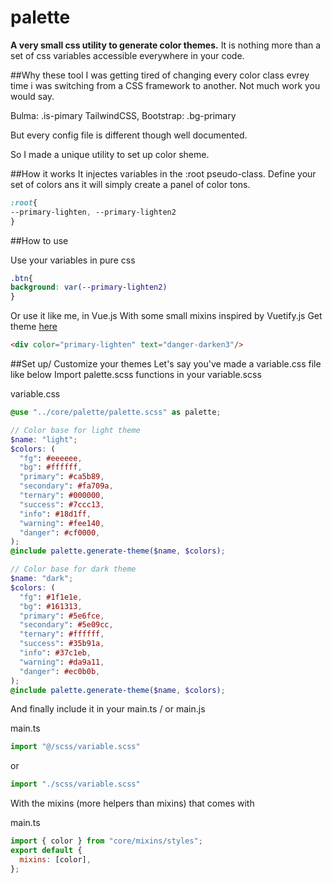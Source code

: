# palette

**A very small css utility to generate color themes.**
It is nothing more than a set of css variables accessible everywhere in your code.

##Why these tool
I was getting tired of changing every color class evrey time i was switching from a CSS framework to another.
Not much work you would say.

Bulma: .is-pimary
TailwindCSS, Bootstrap: .bg-primary

But every config file is different though well documented.

So I made a unique utility to set up color sheme.

##How it works
It injectes variables in the :root pseudo-class.
Define your set of colors ans it will simply create a panel of color tons.

```scss
:root{
--primary-lighten, --primary-lighten2
}
```
##How to use

Use your variables in pure css

```scss
.btn{
background: var(--primary-lighten2)
}
```
Or use it like me, in Vue.js
With some small mixins inspired by Vuetify.js
Get theme [here](https://github.com/Areskul/mixins#Mixins)

```html
<div color="primary-lighten" text="danger-darken3"/>
```

##Set up/ Customize your themes
Let's say you've made a variable.css file like below
Import palette.scss functions in your variable.scss

variable.css
```scss
@use "../core/palette/palette.scss" as palette;

// Color base for light theme
$name: "light";
$colors: (
  "fg": #eeeeee,
  "bg": #ffffff,
  "primary": #ca5b89,
  "secondary": #fa709a,
  "ternary": #000000,
  "success": #7ccc13,
  "info": #18d1ff,
  "warning": #fee140,
  "danger": #cf0000,
);
@include palette.generate-theme($name, $colors);

// Color base for dark theme
$name: "dark";
$colors: (
  "fg": #1f1e1e,
  "bg": #161313,
  "primary": #5e6fce,
  "secondary": #5e09cc,
  "ternary": #ffffff,
  "success": #35b91a,
  "info": #37c1eb,
  "warning": #da9a11,
  "danger": #ec0b0b,
);
@include palette.generate-theme($name, $colors);
```
And finally include it in your main.ts / or main.js

main.ts
```javascript
import "@/scss/variable.scss"
```
or
```javascript
import "./scss/variable.scss"
```

With the mixins (more helpers than mixins) that comes with

main.ts
```javascript
import { color } from "core/mixins/styles";
export default {
  mixins: [color],
};
```
